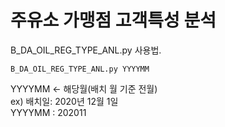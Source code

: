 # 주유소 가맹점 고객특성 분석
  
B_DA_OIL_REG_TYPE_ANL.py 사용법.  
  
`B_DA_OIL_REG_TYPE_ANL.py YYYYMM `  
  
YYYYMM <- 해당월(배치 월 기준 전월)  
ex) 배치일: 2020년 12월 1일  
YYYYMM : 202011  
